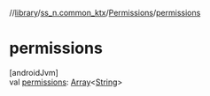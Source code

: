 //[library](../../../index.md)/[ss_n.common_ktx](../index.md)/[Permissions](index.md)/[permissions](permissions.md)

# permissions

[androidJvm]\
val [permissions](permissions.md): [Array](https://kotlinlang.org/api/latest/jvm/stdlib/kotlin/-array/index.html)&lt;[String](https://kotlinlang.org/api/latest/jvm/stdlib/kotlin/-string/index.html)&gt;
